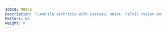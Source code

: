 ```yaml
---
ICD10: M0825
Description: "Juvenile arthritis with systemic onset: Pelvic region and thigh"
Matters: No
Weight: 0
---
```

